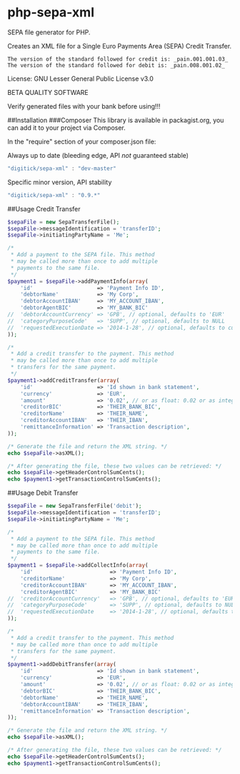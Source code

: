 php-sepa-xml
============

SEPA file generator for PHP.

Creates an XML file for a Single Euro Payments Area (SEPA) Credit Transfer.

```
The version of the standard followed for credit is: _pain.001.001.03_
The version of the standard followed for debit is: _pain.008.001.02_
```

License: GNU Lesser General Public License v3.0

BETA QUALITY SOFTWARE

Verify generated files with your bank before using!!!

##Installation
###Composer
This library is available in packagist.org, you can add it to your project
via Composer.

In the "require" section of your composer.json file:

Always up to date (bleeding edge, API *not* guaranteed stable)
```javascript
"digitick/sepa-xml" : "dev-master"
```
Specific minor version, API stability
```javascript
"digitick/sepa-xml" : "0.9.*"
```

##Usage Credit Transfer
```php
$sepaFile = new SepaTransferFile();
$sepaFile->messageIdentification = 'transferID';
$sepaFile->initiatingPartyName = 'Me';

/* 
 * Add a payment to the SEPA file. This method
 * may be called more than once to add multiple
 * payments to the same file.
 */
$payment1 = $sepaFile->addPaymentInfo(array(
	'id'					=> 'Payment Info ID',
	'debtorName'			=> 'My Corp',
	'debtorAccountIBAN'		=> 'MY_ACCOUNT_IBAN',
	'debtorAgentBIC'		=> 'MY_BANK_BIC'
//	'debtorAccountCurrency'	=> 'GPB', // optional, defaults to 'EUR'
//	'categoryPurposeCode'	=> 'SUPP', // optional, defaults to NULL
//	'requestedExecutionDate => '2014-1-28', // optional, defaults to current date
));

/* 
 * Add a credit transfer to the payment. This method
 * may be called more than once to add multiple
 * transfers for the same payment.
 */
$payment1->addCreditTransfer(array(
	'id'					=> 'Id shown in bank statement',
	'currency'				=> 'EUR',
	'amount'				=> '0.02', // or as float: 0.02 or as integer: 2
	'creditorBIC'			=> 'THEIR_BANK_BIC',
	'creditorName'			=> 'THEIR_NAME',
	'creditorAccountIBAN'	=> 'THEIR_IBAN',
	'remittanceInformation'	=> 'Transaction description',
));

/* Generate the file and return the XML string. */
echo $sepaFile->asXML();

/* After generating the file, these two values can be retrieved: */
echo $sepaFile->getHeaderControlSumCents();
echo $payment1->getTransactionControlSumCents();
```

##Usage Debit Transfer
```php
$sepaFile = new SepaTransferFile('debit');
$sepaFile->messageIdentification = 'transferID';
$sepaFile->initiatingPartyName = 'Me';

/*
 * Add a payment to the SEPA file. This method
 * may be called more than once to add multiple
 * payments to the same file.
 */
$payment1 = $sepaFile->addCollectInfo(array(
	'id'						=> 'Payment Info ID',
	'creditorName'				=> 'My Corp',
	'creditorAccountIBAN'		=> 'MY_ACCOUNT_IBAN',
	'creditorAgentBIC'			=> 'MY_BANK_BIC'
//	'creditorAccountCurrency'	=> 'GPB', // optional, defaults to 'EUR'
//	'categoryPurposeCode'		=> 'SUPP', // optional, defaults to NULL
//	'requestedExecutionDate 	=> '2014-1-28', // optional, defaults to current date
));

/*
 * Add a credit transfer to the payment. This method
 * may be called more than once to add multiple
 * transfers for the same payment.
 */
$payment1->addDebitTransfer(array(
	'id'					=> 'Id shown in bank statement',
	'currency'				=> 'EUR',
	'amount'				=> '0.02', // or as float: 0.02 or as integer: 2
	'debtorBIC'				=> 'THEIR_BANK_BIC',
	'debtorName'			=> 'THEIR_NAME',
	'debtorAccountIBAN'		=> 'THEIR_IBAN',
	'remittanceInformation'	=> 'Transaction description',
));

/* Generate the file and return the XML string. */
echo $sepaFile->asXML();

/* After generating the file, these two values can be retrieved: */
echo $sepaFile->getHeaderControlSumCents();
echo $payment1->getTransactionControlSumCents();
```